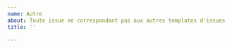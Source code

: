 ```yaml
---
name: Autre
about: Toute issue ne correspondant pas aux autres templates d'issues
title: ''

---
```


